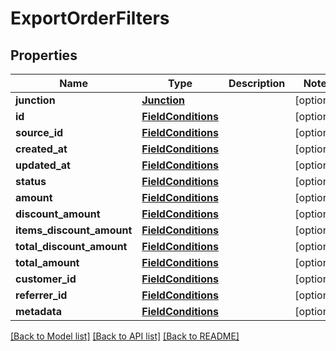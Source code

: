 # ExportOrderFilters


## Properties
Name | Type | Description | Notes
------------ | ------------- | ------------- | -------------
**junction** | [**Junction**](Junction.md) |  | [optional] 
**id** | [**FieldConditions**](FieldConditions.md) |  | [optional] 
**source_id** | [**FieldConditions**](FieldConditions.md) |  | [optional] 
**created_at** | [**FieldConditions**](FieldConditions.md) |  | [optional] 
**updated_at** | [**FieldConditions**](FieldConditions.md) |  | [optional] 
**status** | [**FieldConditions**](FieldConditions.md) |  | [optional] 
**amount** | [**FieldConditions**](FieldConditions.md) |  | [optional] 
**discount_amount** | [**FieldConditions**](FieldConditions.md) |  | [optional] 
**items_discount_amount** | [**FieldConditions**](FieldConditions.md) |  | [optional] 
**total_discount_amount** | [**FieldConditions**](FieldConditions.md) |  | [optional] 
**total_amount** | [**FieldConditions**](FieldConditions.md) |  | [optional] 
**customer_id** | [**FieldConditions**](FieldConditions.md) |  | [optional] 
**referrer_id** | [**FieldConditions**](FieldConditions.md) |  | [optional] 
**metadata** | [**FieldConditions**](FieldConditions.md) |  | [optional] 

[[Back to Model list]](../README.md#documentation-for-models) [[Back to API list]](../README.md#documentation-for-api-endpoints) [[Back to README]](../README.md)


